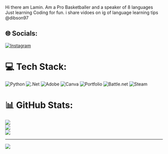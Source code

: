 Hi there am Lamin.
Am a Pro Basketballer and a speaker of 8 languages
Just learning Coding for fun.
i share vidoes on ig of language learning tips @dibson97



## 🌐 Socials:
[![Instagram](https://img.shields.io/badge/Instagram-%23E4405F.svg?logo=Instagram&logoColor=white)](https://instagram.com/Dibson97) 

# 💻 Tech Stack:
![Python](https://img.shields.io/badge/python-3670A0?style=for-the-badge&logo=python&logoColor=ffdd54) ![.Net](https://img.shields.io/badge/.NET-5C2D91?style=for-the-badge&logo=.net&logoColor=white) ![Adobe](https://img.shields.io/badge/adobe-%23FF0000.svg?style=for-the-badge&logo=adobe&logoColor=white) ![Canva](https://img.shields.io/badge/Canva-%2300C4CC.svg?style=for-the-badge&logo=Canva&logoColor=white) ![Portfolio](https://img.shields.io/badge/Portfolio-%23000000.svg?style=for-the-badge&logo=firefox&logoColor=#FF7139) ![Battle.net](https://img.shields.io/badge/battle.net-%2300AEFF.svg?style=for-the-badge&logo=battle.net&logoColor=white) ![Steam](https://img.shields.io/badge/steam-%23000000.svg?style=for-the-badge&logo=steam&logoColor=white)
# 📊 GitHub Stats:
![](https://github-readme-stats.vercel.app/api?username=dibson97&theme=dark&hide_border=false&include_all_commits=false&count_private=false)<br/>
![](https://nirzak-streak-stats.vercel.app/?user=dibson97&theme=dark&hide_border=false)<br/>
![](https://github-readme-stats.vercel.app/api/top-langs/?username=dibson97&theme=dark&hide_border=false&include_all_commits=false&count_private=false&layout=compact)

---
[![](https://visitcount.itsvg.in/api?id=dibson97&icon=0&color=0)](https://visitcount.itsvg.in)

<!-- Proudly created with GPRM ( https://gprm.itsvg.in ) -->
